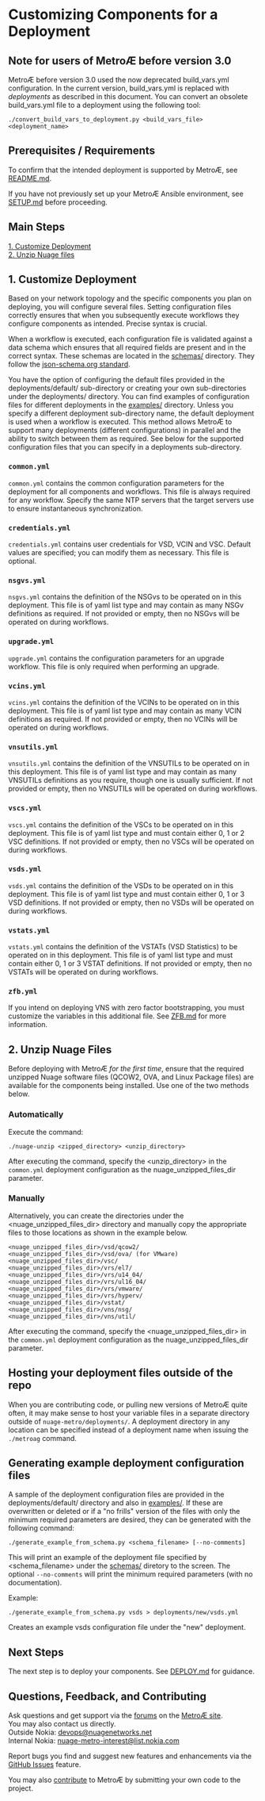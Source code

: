 # Customizing Components for a Deployment

## Note for users of MetroÆ before version 3.0
MetroÆ before version 3.0 used the now deprecated build_vars.yml configuration.  In the current version, build_vars.yml is replaced with *deployments* as described in this document.  You can convert an obsolete build_vars.yml file to a deployment using the following tool:

```
./convert_build_vars_to_deployment.py <build_vars_file> <deployment_name>
```

## Prerequisites / Requirements
To confirm that the intended deployment is supported by MetroÆ, see [README.md](../README.md).

If you have not previously set up your MetroÆ Ansible environment, see [SETUP.md](SETUP.md) before proceeding.

## Main Steps

[1. Customize Deployment](#1-customize-deployment)  
[2. Unzip Nuage files](#2-unzip-nuage-files)

## 1. Customize Deployment
Based on your network topology and the specific components you plan on deploying, you will configure several files. Setting configuration files correctly ensures that when you subsequently execute workflows they configure components as intended. Precise syntax is crucial.

When a workflow is executed, each configuration file is validated against a data schema which ensures that all required fields are present and in the correct syntax. These schemas are located in the [schemas/](/schemas/) directory. They follow the [json-schema.org standard](https://json-schema.org).

You have the option of configuring the default files provided in the deployments/default/ sub-directory or creating your own sub-directories under the deployments/ directory. You can find examples of configuration files for different deployments in the [examples/](/examples/) directory. Unless you specify a different deployment sub-directory name, the default deployment is used when a workflow is executed. This method allows MetroÆ to support many deployments (different configurations) in parallel and the ability to switch between them as required. See below for the supported configuration files that you can specify in a deployments sub-directory.

### `common.yml`
`common.yml` contains the common configuration parameters for the deployment for all components and workflows.  This file is always required for any workflow. Specify the same NTP servers that the target servers use to ensure instantaneous synchronization.

### `credentials.yml`
`credentials.yml` contains user credentials for VSD, VCIN and VSC. Default values are specified; you can modify them as necessary.  This file is optional.

### `nsgvs.yml`  
`nsgvs.yml` contains the definition of the NSGvs to be operated on in this deployment. This file is of yaml list type and may contain as many NSGv definitions as required. If not provided or empty, then no NSGvs will be operated on during workflows.

### `upgrade.yml`
`upgrade.yml` contains the configuration parameters for an upgrade workflow.  This file is only required when performing an upgrade.

### `vcins.yml`  
`vcins.yml` contains the definition of the VCINs to be operated on in this deployment. This file is of yaml list type and may contain as many VCIN definitions as required. If not provided or empty, then no VCINs will be operated on during workflows.

### `vnsutils.yml`
`vnsutils.yml` contains the definition of the VNSUTILs to be operated on in this deployment. This file is of yaml list type and may contain as many VNSUTILs definitions as you require, though one is usually sufficient. If not provided or empty, then no VNSUTILs will be operated on during workflows.  

### `vscs.yml`
`vscs.yml` contains the definition of the VSCs to be operated on in this deployment.  This file is of yaml list type and must contain either 0, 1 or 2 VSC definitions.  If not provided or empty, then no VSCs will be operated on during workflows.  

### `vsds.yml`
`vsds.yml` contains the definition of the VSDs to be operated on in this deployment.  This file is of yaml list type and must contain either 0, 1 or 3 VSD definitions.  If not provided or empty, then no VSDs will be operated on during workflows.  


### `vstats.yml`
`vstats.yml` contains the definition of the VSTATs (VSD Statistics) to be operated on in this deployment.  This file is of yaml list type and must contain either 0, 1 or 3 VSTAT definitions.  If not provided or empty, then no VSTATs will be operated on during workflows.

### `zfb.yml`
If you intend on deploying VNS with zero factor bootstrapping, you must customize the variables in this additional file. See [ZFB.md](ZFB.md) for more information.

## 2. Unzip Nuage Files

Before deploying with MetroÆ *for the first time*, ensure that the required unzipped Nuage software files (QCOW2, OVA, and Linux Package files) are available for the components being installed. Use one of the two methods below.

### Automatically
Execute the command:

```
./nuage-unzip <zipped_directory> <unzip_directory>
```

After executing the command, specify the <unzip_directory> in the `common.yml` deployment configuration as the nuage_unzipped_files_dir parameter.

### Manually
Alternatively, you can create the directories under the <nuage_unzipped_files_dir> directory and manually copy the appropriate files to those locations as shown in the example below.

  ```
  <nuage_unzipped_files_dir>/vsd/qcow2/
  <nuage_unzipped_files_dir>/vsd/ova/ (for VMware)
  <nuage_unzipped_files_dir>/vsc/
  <nuage_unzipped_files_dir>/vrs/el7/
  <nuage_unzipped_files_dir>/vrs/u14_04/
  <nuage_unzipped_files_dir>/vrs/ul16_04/
  <nuage_unzipped_files_dir>/vrs/vmware/
  <nuage_unzipped_files_dir>/vrs/hyperv/
  <nuage_unzipped_files_dir>/vstat/
  <nuage_unzipped_files_dir>/vns/nsg/
  <nuage_unzipped_files_dir>/vns/util/
  ```

After executing the command, specify the <nuage_unzipped_files_dir> in the `common.yml` deployment configuration as the nuage_unzipped_files_dir parameter.

## Hosting your deployment files outside of the repo
When you are contributing code, or pulling new versions of MetroÆ quite often, it may make sense to host your variable files in a separate directory outside of `nuage-metro/deployments/`.  A deployment directory in any location can be specified instead of a deployment name when issuing the `./metroag` command.

## Generating example deployment configuration files
A sample of the deployment configuration files are provided in the deployments/default/ directory and also in [examples/](/examples/).  If these are overwritten or deleted or if a "no frills" version of the files with only the minimum required parameters are desired, they can be generated with the following command:

```
./generate_example_from_schema.py <schema_filename> [--no-comments]
```

This will print an example of the deployment file specified by <schema_filename> under the [schemas/](/schemas/) diretory to the screen.  The optional `--no-comments` will print the minimum required parameters (with no documentation).

Example:

```
./generate_example_from_schema.py vsds > deployments/new/vsds.yml
```

Creates an example vsds configuration file under the "new" deployment.

## Next Steps
The next step is to deploy your components. See [DEPLOY.md](DEPLOY.md) for guidance.

## Questions, Feedback, and Contributing
Ask questions and get support via the [forums](https://devops.nuagenetworks.net/forums/) on the [MetroÆ site](https://devops.nuagenetworks.net/).  
You may also contact us directly.  
  Outside Nokia: [devops@nuagenetworks.net](mailto:deveops@nuagenetworks.net "send email to nuage-metro project")  
  Internal Nokia: [nuage-metro-interest@list.nokia.com](mailto:nuage-metro-interest@list.nokia.com "send email to nuage-metro project")

Report bugs you find and suggest new features and enhancements via the [GitHub Issues](https://github.com/nuagenetworks/nuage-metro/issues "nuage-metro issues") feature.

You may also [contribute](CONTRIBUTING.md) to MetroÆ by submitting your own code to the project.

